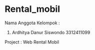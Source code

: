 # Rental_mobil
Nama Anggota Kelompok :
1.	Ardhitya Danur Siswondo 3312411099

Project : Web Rental Mobil
